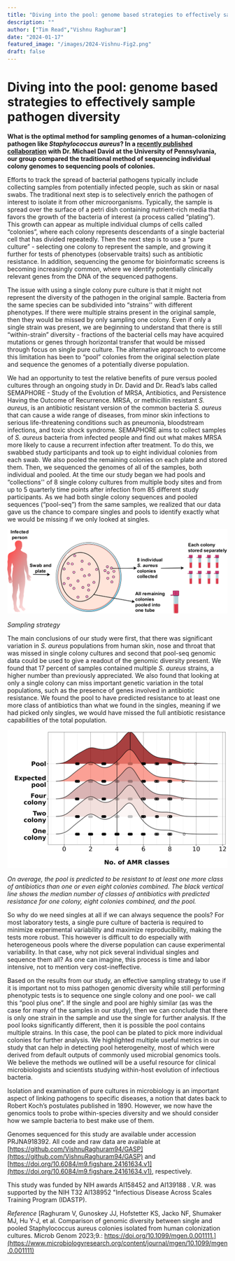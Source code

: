 ```yaml
---
title: "Diving into the pool: genome based strategies to effectively sample pathogen diversity" 
description: ""
author: ["Tim Read","Vishnu Raghuram"]
date: "2024-01-17"
featured_image: "/images/2024-Vishnu-Fig2.png"
draft: false
---
```



# Diving into the pool: genome based strategies to effectively sample pathogen diversity

**What is the optimal method for sampling genomes of a human-colonizing  pathogen like _Staphylococcus aureus_? In a [recently published collaboration](https://www.microbiologyresearch.org/content/journal/mgen/10.1099/mgen.0.001111) with Dr. Michael David at the University of Pennsylvania, our group compared the traditional method of sequencing individual colony genomes to sequencing pools of colonies.**

Efforts to track the spread of bacterial pathogens typically include collecting samples from potentially infected people, such as skin or nasal swabs. The traditional next step is to selectively enrich the pathogen of interest to isolate it from other microorganisms. Typically, the sample is spread over the surface of a petri dish containing nutrient-rich media that favors the growth of the bacteria of interest (a process called “plating”). This growth can appear as multiple individual clumps of cells called “colonies”, where each colony represents descendants of a single bacterial cell that has divided repeatedly.  Then the next step is to use a “pure culture” - selecting one colony to represent the sample, and growing it further for tests of phenotypes (observable traits) such as antibiotic resistance. In addition, sequencing the genome for bioinformatic screens is becoming increasingly common, where we identify potentially clinically relevant genes from the DNA of the sequenced pathogens.

The issue with using a single colony pure culture is that it might not represent the diversity of the pathogen in the original sample.  Bacteria from the same species can be subdivided into “strains'' with different phenotypes.  If there were multiple strains present in the original sample, then they would be missed by only sampling one colony. Even if only a single strain was present, we are beginning to understand that there is still  “within-strain” diversity - fractions of the bacterial cells may have acquired mutations or genes through horizontal transfer that would be missed through focus on single pure culture.  The alternative approach to overcome this limitation has been to “pool” colonies from the original selection plate and sequence the genomes of a potentially diverse population.

We had an opportunity to test the relative benefits of pure versus pooled cultures through an ongoing study in Dr. David and Dr. Read’s labs called SEMAPHORE - Study of the Evolution of MRSA, Antibiotics, and Persistence Having the Outcome of Recurrence. MRSA, or methicillin resistant *S. aureus*, is an antibiotic resistant version of the common bacteria *S. aureus* that can cause a wide range of diseases, from minor skin infections to serious life-threatening conditions such as pneumonia, bloodstream infections, and toxic shock syndrome. SEMAPHORE aims to collect samples of *S. aureus* bacteria from infected people and find out what makes MRSA more likely to cause a recurrent infection after treatment. To do this, we swabbed study participants and took up to eight individual colonies from each swab. We also pooled the remaining colonies on each plate and stored them. Then, we sequenced the genomes of all of the samples, both individual and pooled.  At the time our study began we had pools and “collections'' of 8 single colony cultures from multiple body sites and from up to 5 quarterly time points after infection from 85 different study participants. As we had both single colony sequences and pooled sequences (“pool-seq”) from the same samples, we realized that our data gave us the chance to compare singles and pools to identify exactly what we would be missing if we only looked at singles. 

![Fig1](/images/2024-Vishnu-Fig1.png)

*Sampling strategy*


The main conclusions of our study were first, that there was significant variation in *S. aureus* populations from human skin, nose and throat that was missed in single colony cultures and second that pool-seq genomic data could be used to give a readout of the genomic diversity present. We found that 17 percent of samples contained multiple *S. aureus* strains, a higher number than previously appreciated. We also found that looking at only a single colony can miss important genetic variation in the total populations, such as the presence of genes involved in antibiotic resistance. We found the pool to have predicted resistance to at least one more class of antibiotics than what we found in the singles, meaning if we had picked only singles, we would have missed the full antibiotic resistance capabilities of the total population.

![Fig2](/images/2024-Vishnu-Fig2.png)

*On average, the pool is predicted to be resistant to at least one more class of antibiotics than one or even eight colonies combined. The black vertical line shows the median number of classes of antibiotics with predicted resistance for one colony, eight colonies combined, and the pool.*


So why do we need singles at all if we can always sequence the pools? For most laboratory tests, a single pure culture of bacteria is required to minimize experimental variability and maximize reproducibility, making the tests more robust. This however is difficult to do especially with heterogeneous pools where the diverse population can cause experimental variability. In that case, why not pick several individual singles and sequence them all? As one can imagine, this process is time and labor intensive, not to mention very cost-ineffective. 

Based on the results from our study, an effective sampling strategy to use if it is important not to miss pathogen genomic diversity while still performing phenotypic tests is to sequence one single colony and one pool- we call this “pool plus one”.  If the single and pool are highly similar (as was the case for many of the samples in our study), then we can conclude that there is only one strain in the sample and use the single for further analysis. If the pool looks significantly different, then it is possible the pool contains multiple strains. In this case, the pool can be plated to pick more individual colonies for further analysis. We highlighted multiple useful metrics in our study that can help in detecting pool heterogeneity, most of which were derived from default outputs of commonly used microbial genomics tools. We believe the methods we outlined will be a useful resource for clinical microbiologists and scientists studying within-host evolution of infectious bacteria. 

Isolation and examination of pure cultures in microbiology is an important aspect of linking pathogens to specific diseases, a notion that dates back to Robert Koch’s postulates published in 1890. However, we now have the genomics tools  to probe within-species diversity and we should consider how we sample bacteria to best make use of them. 

Genomes sequenced for this study are available under accession PRJNA918392. All code and raw data are available at [https://github.com/VishnuRaghuram94/GASP](https://github.com/VishnuRaghuram94/GASP) and [https://doi.org/10.6084/m9.figshare.24161634.v1](https://doi.org/10.6084/m9.figshare.24161634.v1), respectively.

This study was funded by NIH awards AI158452 and AI139188 . V.R. was supported by the NIH T32 AI138952 "Infectious Disease Across Scales Training Program (IDASTP).

*Reference*
[Raghuram V, Gunoskey JJ, Hofstetter KS, Jacko NF, Shumaker MJ, Hu Y-J, et al. Comparison of genomic diversity between single and pooled Staphylococcus aureus colonies isolated from human colonization cultures. Microb Genom 2023;9.: https://doi.org/10.1099/mgen.0.001111.](https://www.microbiologyresearch.org/content/journal/mgen/10.1099/mgen.0.001111)











